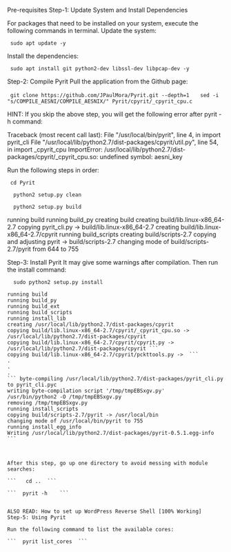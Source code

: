 Pre-requisites
Step-1: Update System and Install Dependencies

For packages that need to be installed on your system, execute the following commands in terminal.
Update the system:

```  sudo apt update -y   ```

Install the dependencies:

```  sudo apt install git python2-dev libssl-dev libpcap-dev -y   ```

 
Step-2: Compile Pyrit
Pull the application from the Github page:

```  git clone https://github.com/JPaulMora/Pyrit.git --depth=1   ```
```  sed -i "s/COMPILE_AESNI/COMPILE_AESNIX/" Pyrit/cpyrit/_cpyrit_cpu.c    ```

  HINT:
If you skip the above step, you will get the following error after pyrit -h command:

Traceback (most recent call last):
  File "/usr/local/bin/pyrit", line 4, in <module>
    import pyrit_cli
  File "/usr/local/lib/python2.7/dist-packages/cpyrit/util.py", line 54, in <module>
    import _cpyrit_cpu
ImportError: /usr/local/lib/python2.7/dist-packages/cpyrit/_cpyrit_cpu.so: undefined symbol: aesni_key

  Run the following steps in order:

```  cd Pyrit    ```

```   python2 setup.py clean   ```

 ```   python2 setup.py build   ``` 

running build
running build_py
creating build
creating build/lib.linux-x86_64-2.7
copying pyrit_cli.py -> build/lib.linux-x86_64-2.7
creating build/lib.linux-x86_64-2.7/cpyrit 
running build_scripts
creating build/scripts-2.7
copying and adjusting pyrit -> build/scripts-2.7
changing mode of build/scripts-2.7/pyrit from 644 to 755  

 
Step-3: Install Pyrit
It may give some warnings after compilation. Then run the install command:

```   sudo python2 setup.py install   ```

```running install
running build
running build_py
running build_ext
running build_scripts
running install_lib
creating /usr/local/lib/python2.7/dist-packages/cpyrit
copying build/lib.linux-x86_64-2.7/cpyrit/_cpyrit_cpu.so -> /usr/local/lib/python2.7/dist-packages/cpyrit
copying build/lib.linux-x86_64-2.7/cpyrit/cpyrit.py -> /usr/local/lib/python2.7/dist-packages/cpyrit ```
copying build/lib.linux-x86_64-2.7/cpyrit/pckttools.py ->  ```
.
.
.
``` byte-compiling /usr/local/lib/python2.7/dist-packages/pyrit_cli.py to pyrit_cli.pyc
writing byte-compilation script '/tmp/tmpEBSxgv.py'
/usr/bin/python2 -O /tmp/tmpEBSxgv.py
removing /tmp/tmpEBSxgv.py
running install_scripts
copying build/scripts-2.7/pyrit -> /usr/local/bin
changing mode of /usr/local/bin/pyrit to 755
running install_egg_info
Writing /usr/local/lib/python2.7/dist-packages/pyrit-0.5.1.egg-info  ```



After this step, go up one directory to avoid messing with module searches:

```   cd ..  ```

```  pyrit -h    ```          

 
ALSO READ: How to set up WordPress Reverse Shell [100% Working]
Step-5: Using Pyrit

Run the following command to list the available cores:

```  pyrit list_cores  ```
